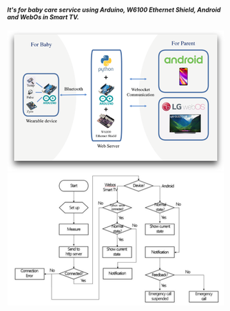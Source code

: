 <h5>It's for baby care service using Arduino, W6100 Ethernet Shield, Android and WebOs in Smart TV.</h5>

<img src="picture.png">
<img src="flowchart.png">
